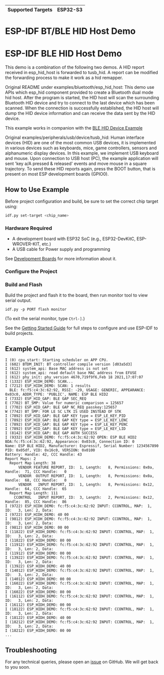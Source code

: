 | Supported Targets | ESP32-S3 |
| ----------------- | -------- |

# ESP-IDF BT/BLE HID Host Demo


# ESP-IDF BLE HID Host Demo

This demo is a combination of the following two demos. A HID report received in esp_hid_host is forwarded to tusb_hid. A report can be modified the forwarding process to make it work as a hid remapper.

Original README under examples/bluetooth/esp_hid_host: 
  This demo use APIs which esp_hid component provided to create a Bluetooth dual mode hid host. After the program is started, the HID host will scan the surrounding Bluetooth HID device and try to connect to the last device which has been scanned. When the connection is successfully established, the HID host will dump the HID device information and can receive the data sent by the HID device.

  This example works in companion with the [BLE HID Device Example](../esp_hid_device/README.md)

Original examples/peripherals/usb/device/tusb_hid:
  Human interface devices (HID) are one of the most common USB devices, it is implemented in various devices such as keyboards, mice, game controllers, sensors and alphanumeric display devices.
  In this example, we implement USB keyboard and mouse.
  Upon connection to USB host (PC), the example application will sent 'key a/A pressed & released' events and move mouse in a square trajectory. To send these HID reports again, press the BOOT button, that is present on most ESP development boards (GPIO0).

## How to Use Example

Before project configuration and build, be sure to set the correct chip target using:

```bash
idf.py set-target <chip_name>
```

### Hardware Required

* A development board with ESP32 SoC (e.g., ESP32-DevKitC, ESP-WROVER-KIT, etc.)
* A USB cable for Power supply and programming

See [Development Boards](https://www.espressif.com/en/products/devkits) for more information about it.

### Configure the Project

### Build and Flash

Build the project and flash it to the board, then run monitor tool to view serial output.

```
idf.py -p PORT flash monitor
```

(To exit the serial monitor, type ``Ctrl-]``.)

See the [Getting Started Guide](https://idf.espressif.com/) for full steps to configure and use ESP-IDF to build projects.

## Example Output

```
I (0) cpu_start: Starting scheduler on APP CPU.
I (602) BTDM_INIT: BT controller compile version [d03a5d3]
I (612) system_api: Base MAC address is not set
I (612) system_api: read default base MAC address from EFUSE
I (612) phy_init: phy_version 4670,719f9f6,Feb 18 2021,17:07:07
I (1332) ESP_HIDH_DEMO: SCAN...
I (7212) ESP_HIDH_DEMO: SCAN: 1 results
  BLE: fc:f5:c4:3c:62:92, RSSI: -29, USAGE: GENERIC, APPEARANCE: 0x03c0, ADDR_TYPE: 'PUBLIC', NAME: ESP BLE HID2 
I (7332) ESP_HID_GAP: BLE GAP SEC_REQ
E (7702) BT_SMP: Value for numeric comparison = 125657
I (7702) ESP_HID_GAP: BLE GAP NC_REQ passkey:125657
W (7742) BT_SMP: FOR LE SC LTK IS USED INSTEAD OF STK
I (7892) ESP_HID_GAP: BLE GAP KEY type = ESP_LE_KEY_PID
I (7892) ESP_HID_GAP: BLE GAP KEY type = ESP_LE_KEY_LENC
I (7892) ESP_HID_GAP: BLE GAP KEY type = ESP_LE_KEY_PENC
I (7892) ESP_HID_GAP: BLE GAP KEY type = ESP_LE_KEY_LID
I (8142) ESP_HID_GAP: BLE GAP AUTH SUCCESS
I (9332) ESP_HIDH_DEMO: fc:f5:c4:3c:62:92 OPEN: ESP BLE HID2
BDA:fc:f5:c4:3c:62:92, Appearance: 0x03c0, Connection ID: 0
Name: ESP BLE HID2, Manufacturer: Espressif, Serial Number: 1234567890
PID: 0x05df, VID: 0x16c0, VERSION: 0x0100
Battery: Handle: 42, CCC Handle: 43
Report Maps: 2
  Report Map Length: 38
      VENDOR FEATURE REPORT, ID:  1, Length:   8, Permissions: 0x0a, Handle:  71, CCC Handle:   0
      VENDOR  OUTPUT REPORT, ID:  1, Length:   8, Permissions: 0x0a, Handle:  68, CCC Handle:   0
      VENDOR   INPUT REPORT, ID:  1, Length:   8, Permissions: 0x12, Handle:  64, CCC Handle:  65
  Report Map Length: 111
    CCONTROL   INPUT REPORT, ID:  3, Length:   2, Permissions: 0x12, Handle:  85, CCC Handle:  86
I (9722) ESP_HIDH_DEMO: fc:f5:c4:3c:62:92 INPUT: CCONTROL, MAP:  1, ID:   3, Len: 2, Data:
I (9722) ESP_HIDH_DEMO: 40 00 
I (9812) ESP_HIDH_DEMO: fc:f5:c4:3c:62:92 INPUT: CCONTROL, MAP:  1, ID:   3, Len: 2, Data:
I (9812) ESP_HIDH_DEMO: 00 00 
I (11822) ESP_HIDH_DEMO: fc:f5:c4:3c:62:92 INPUT: CCONTROL, MAP:  1, ID:   3, Len: 2, Data:
I (11822) ESP_HIDH_DEMO: 80 00 
I (11912) ESP_HIDH_DEMO: fc:f5:c4:3c:62:92 INPUT: CCONTROL, MAP:  1, ID:   3, Len: 2, Data:
I (11912) ESP_HIDH_DEMO: 00 00 
I (13922) ESP_HIDH_DEMO: fc:f5:c4:3c:62:92 INPUT: CCONTROL, MAP:  1, ID:   3, Len: 2, Data:
I (13922) ESP_HIDH_DEMO: 40 00 
I (14012) ESP_HIDH_DEMO: fc:f5:c4:3c:62:92 INPUT: CCONTROL, MAP:  1, ID:   3, Len: 2, Data:
I (14012) ESP_HIDH_DEMO: 00 00 
I (16022) ESP_HIDH_DEMO: fc:f5:c4:3c:62:92 INPUT: CCONTROL, MAP:  1, ID:   3, Len: 2, Data:
I (16022) ESP_HIDH_DEMO: 80 00 
I (16112) ESP_HIDH_DEMO: fc:f5:c4:3c:62:92 INPUT: CCONTROL, MAP:  1, ID:   3, Len: 2, Data:
I (16112) ESP_HIDH_DEMO: 00 00 
I (18122) ESP_HIDH_DEMO: fc:f5:c4:3c:62:92 INPUT: CCONTROL, MAP:  1, ID:   3, Len: 2, Data:
I (18122) ESP_HIDH_DEMO: 40 00 
I (18212) ESP_HIDH_DEMO: fc:f5:c4:3c:62:92 INPUT: CCONTROL, MAP:  1, ID:   3, Len: 2, Data:
I (18212) ESP_HIDH_DEMO: 00 00 
...
```

## Troubleshooting

For any technical queries, please open an [issue](https://github.com/espressif/esp-idf/issues) on GitHub. We will get back to you soon.
